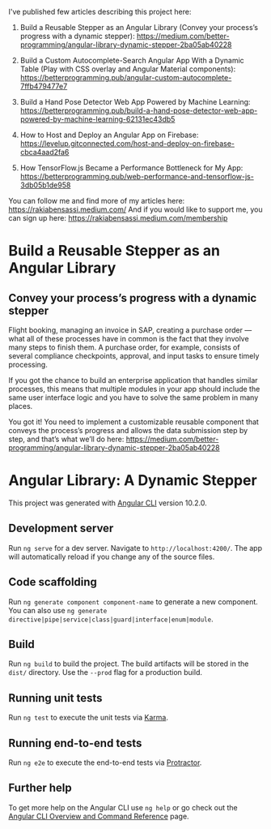 I've published few articles describing this project here:

1. Build a Reusable Stepper as an Angular Library (Convey your process’s progress with a dynamic stepper):
https://medium.com/better-programming/angular-library-dynamic-stepper-2ba05ab40228

2. Build a Custom Autocomplete-Search Angular App With a Dynamic Table (Play with CSS overlay and Angular Material components): https://betterprogramming.pub/angular-custom-autocomplete-7ffb479477e7

3. Build a Hand Pose Detector Web App Powered by Machine Learning: https://betterprogramming.pub/build-a-hand-pose-detector-web-app-powered-by-machine-learning-62131ec43db5

4. How to Host and Deploy an Angular App on Firebase: https://levelup.gitconnected.com/host-and-deploy-on-firebase-cbca4aad2fa6

5. How TensorFlow.js Became a Performance Bottleneck for My App: https://betterprogramming.pub/web-performance-and-tensorflow-js-3db05b1de958

You can follow me and find more of my articles here: https://rakiabensassi.medium.com/
And if you would like to support me, you can sign up here: https://rakiabensassi.medium.com/membership

# Build a Reusable Stepper as an Angular Library
## Convey your process’s progress with a dynamic stepper

Flight booking, managing an invoice in SAP, creating a purchase order — what all of these processes have in common is the fact that they involve many steps to finish them. A purchase order, for example, consists of several compliance checkpoints, approval, and input tasks to ensure timely processing.

If you got the chance to build an enterprise application that handles similar processes, this means that multiple modules in your app should include the same user interface logic and you have to solve the same problem in many places.

You got it! You need to implement a customizable reusable component that conveys the process’s progress and allows the data submission step by step, and that’s what we’ll do here: https://medium.com/better-programming/angular-library-dynamic-stepper-2ba05ab40228

# Angular Library: A Dynamic Stepper

This project was generated with [Angular CLI](https://github.com/angular/angular-cli) version 10.2.0.

## Development server

Run `ng serve` for a dev server. Navigate to `http://localhost:4200/`. The app will automatically reload if you change any of the source files.

## Code scaffolding

Run `ng generate component component-name` to generate a new component. You can also use `ng generate directive|pipe|service|class|guard|interface|enum|module`.

## Build

Run `ng build` to build the project. The build artifacts will be stored in the `dist/` directory. Use the `--prod` flag for a production build.

## Running unit tests

Run `ng test` to execute the unit tests via [Karma](https://karma-runner.github.io).

## Running end-to-end tests

Run `ng e2e` to execute the end-to-end tests via [Protractor](http://www.protractortest.org/).

## Further help

To get more help on the Angular CLI use `ng help` or go check out the [Angular CLI Overview and Command Reference](https://angular.io/cli) page.
